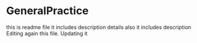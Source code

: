 # GeneralPractice
this is readme file
it includes description details also
it includes description
Editing again this file. Updating it
